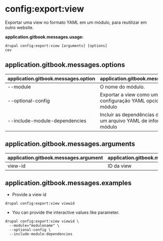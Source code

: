 # config:export:view
Exportar uma view no formato YAML em um módulo, para reutilizar em outro website.

**application.gitbook.messages.usage:**
```
drupal config:export:view [arguments] [options]
cev
```

## application.gitbook.messages.options
application.gitbook.messages.option | application.gitbook.messages.details
-------|-------------
--module | O nome do módulo.
--optional-config | Exportar a view como uma configuração YAML opcional em seu módulo
--include-module-dependencies | Incluir as dependências do módulo em um arquivo YAML de informação do módulo

## application.gitbook.messages.arguments
application.gitbook.messages.argument | application.gitbook.messages.details
---------|-------------
view-id | ID da view

## application.gitbook.messages.examples
* Provide a view id
```
drupal config:export:view viewid
```
* You can provide the interactive values like parameter.
```
drupal config:export:view viewid \
  --module="modulename" \
  --optional-config \
  --include-module-dependencies
```
